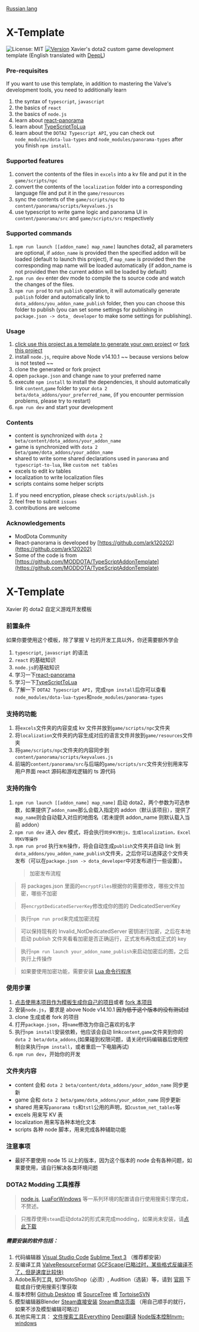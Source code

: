 [Russian lang](https://github.com/XavierCHN/x-template/blob/master/readme_rus.md)

# X-Template

![License: MIT](https://img.shields.io/badge/License-MIT-yellow.svg) [![Version](https://img.shields.io/github/release/XavierCHN/x-template.svg)]() Xavier's dota2 custom game development template (English translated with [DeepL](https://www.deepl.com))

### Pre-requisites

If you want to use this template, in addition to mastering the Valve's development tools, you need to additionally learn

1. the syntax of `typescript`, `javascript`
2. the basics of `react`
3. the basics of `node.js`
4. learn about [react-panorama](https://github.com/ark120202/react-panorama)
5. learn about [TypeScriptToLua](https://github.com/TypeScriptToLua/TypeScriptToLua)
6. learn about the `DOTA2 Typescript API`, you can check out `node_modules/dota-lua-types` and `node_modules/panorama-types` after you finish `npm install`.

### Supported features

1. convert the contents of the files in `excels` into a kv file and put it in the `game/scripts/npc`
2. convert the contents of the `localization` folder into a corresponding language file and put it in the `game/resources`
3. sync the contents of the `game/scripts/npc` to `content/panorama/scripts/keyvalues.js`
4. use typescript to write game logic and panorama UI in `content/panorama/src` and `game/scripts/src` respectively

### Supported commands

1. `npm run launch [[addon_name] map_name]` launches dota2, all parameters are optional, if `addon_name` is provided then the specified addon will be loaded (default to launch this project), if `map_name` is provided then the corresponding map name will be loaded automatically (if addon_name is not provided then the current addon will be loaded by default)
2. `npm run dev` enter dev mode to compile the ts source code and watch the changes of the files.
3. `npm run prod` to run `publish` operation, it will automatically generate `publish` folder and automatically link to `dota_addons/you_addon_name_publish` folder, then you can choose this folder to publish (you can set some settings for publishing in `package.json -> dota_ developer` to make some settings for publishing).

### Usage

1. [click use this project as a template to generate your own project](https://github.com/XavierCHN/x-template/generate) or [fork this project](https://github.com/XavierCHN/x-template/fork)
2. install `node.js`, require above Node v14.10.1 ~~ because versions below is not tested ~~
3. clone the generated or fork project
4. open `package.json` and change `name` to your preferred name
5. execute `npm install` to install the dependencies, it should automatically link `content`,`game` folder to your `dota 2 beta/dota_addons/your_preferred_name`, (if you encounter permission problems, please try to restart)
6. `npm run dev` and start your development

### Contents

-   content is synchronized with `dota 2 beta/content/dota_addons/your_addon_name`
-   game is synchronized with `dota 2 beta/game/dota_addons/your_addon_name`
-   shared to write some shared declarations used in `panorama` and `typescript-to-lua`, like `custom net tables`
-   excels to edit kv tables
-   localization to write localization files
-   scripts contains some helper scripts

1. if you need encryption, please check `scripts/publish.js`
2. feel free to submit `issues`
3. contributions are welcome

### Acknowledgements

-   ModDota Community
-   React-panorama is developed by [https://github.com/ark120202](https://github.com/ark120202)
-   Some of the code is from [https://github.com/MODDOTA/TypeScriptAddonTemplate](https://github.com/MODDOTA/TypeScriptAddonTemplate)

# X-Template

Xavier 的 dota2 自定义游戏开发模板

### 前置条件

如果你要使用这个模板，除了掌握 V 社的开发工具以外，你还需要额外学会

1. `typescript`, `javascript` 的语法
2. `react` 的基础知识
3. `node.js`的基础知识
4. 学习一下[react-panorama](https://github.com/ark120202/react-panorama)
5. 学习一下[TypeScriptToLua](https://github.com/TypeScriptToLua/TypeScriptToLua)
6. 了解一下 `DOTA2 Typescript API`，完成`npm install`后你可以查看`node_modules/dota-lua-types`和`node_modules/panorama-types`

### 支持的功能

1. 将`excels`文件夹的内容变成 kv 文件并放到`game/scripts/npc`文件夹
2. 将`localization`文件夹的内容生成对应的语言文件并放到`game/resources`文件夹
3. 将`game/scripts/npc`文件夹的内容同步到`content/panorama/scripts/keyvalues.js`
4. 前端的`content/panorama/src`与后端的`game/scripts/src`文件夹分别用来写用户界面 react 源码和游戏逻辑的 ts 源代码

### 支持的指令

1. `npm run launch [[addon_name] map_name]` 启动 dota2，两个参数为可选参数，如果提供了`addon_name`那么会载入指定的 addon（默认该项目），提供了`map_name`则会自动载入对应的地图名（若未提供 addon_name 则默认载入当前 addon）
2. `npm run dev` 进入 dev 模式，将会执行`同步KV到js，生成localization，Excel转KV等操作`
3. `npm run prod` 执行`发布`操作，将会自动生成`publish`文件夹并自动 link 到`dota_addons/you_addon_name_publish`文件夹，之后你可以选择这个文件夹发布（可以在`package.json -> dota_developer`中对发布进行一些设置）。
    > 加密发布流程

> 将 packages.json 里面的`encryptFiles`根据你的需要修改，哪些文件加密，哪些不加密

> 将`encryptDedicatedServerKey`修改成你的图的 DedicatedServerKey

> 执行`npm run prod`来完成加密流程

> 可以保持现有的 Invalid_NotDedicatedServer 密钥进行加密，之后在本地启动 publish 文件夹看看加密是否正确运行，正式发布再改成正式的 key

> 执行`npm run launch your_addon_name_publish`来启动加密后的图，之后执行上传操作

> 如果要使用加密功能，需要安装 [Lua 命令行程序](http://luabinaries.sourceforge.net/)

### 使用步骤

1. [点击使用本项目作为模板生成你自己的项目](https://github.com/XavierCHN/x-template/generate)或者 [fork 本项目](https://github.com/XavierCHN/x-template/fork)
2. 安装`node.js`，要求是 above Node v14.10.1 ~~因为低于这个版本的没有测试过~~
3. clone 生成或者 fork 的项目
4. 打开`package.json`，将`name`修改为你自己喜欢的名字
5. 执行`npm install`安装依赖，他应该会自动 link`content`,`game`文件夹到你的`dota 2 beta/dota_addons`,(如果碰到权限问题，请关闭代码编辑器后使用控制台来执行`npm install`，或者重启一下电脑再试)
6. `npm run dev`，开始你的开发

### 文件夹内容

-   content 会和 `dota 2 beta/content/dota_addons/your_addon_name` 同步更新
-   game 会和 `dota 2 beta/game/dota_addons/your_addon_name` 同步更新
-   shared 用来写`panorama ts`和`tstl`公用的声明，如`custom_net_tables`等
-   excels 用来写 KV 表
-   localization 用来写各种本地化文本
-   scripts 各种 node 脚本，用来完成各种辅助功能

### 注意事项

-   最好不要使用 node 15 以上的版本，因为这个版本的 node 会有各种问题，如果要使用，请自行解决各类环境问题


### DOTA2 Modding 工具推荐

> [node.js](https://nodejs.org/en/), [LuaForWindows](http://luabinaries.sourceforge.net/) 等一系列环境的配置请自行使用搜索引擎完成，不赘述。

> 只推荐使用`steam`启动dota2的形式来完成modding，如果尚未安装，请[点此下载](https://store.steampowered.com/about/)

##### 需要安装的软件包括：
1. 代码编辑器 [Visual Studio Code](https://code.visualstudio.com) [Sublime Text 3](http://www.sublimetext.com/3) （推荐都安装）
2. 反编译工具 [ValveResourceFormat](https://github.com/SteamDatabase/ValveResourceFormat/releases) [GCFScape(已略过时，某些格式反编译不了，但是速度比较快)](https://nemstools.github.io/pages/GCFScape-Download.html)
3. Adobe系列工具, 如PhotoShop（必须）, Audition（选装）等，请到 [官网](https://www.adobe.com/) 下载或自行使用搜索引擎获取
4. 版本控制 [Github Desktop](https://desktop.github.com/) 或 [SourceTree](https://www.sourcetreeapp.com/) 或 [TortoiseSVN](https://tortoisesvn.net/index.zh.html)
5. 模型编辑器Blender [Steam直接安装](steam://install/365670) [Steam商店页面](https://store.steampowered.com/app/365670/Blender/) （用自己顺手的就行，如果不涉及模型编辑可略过）
6. 其他实用工具： [文件搜索工具Everything](https://www.voidtools.com/zh-cn/) [Deepl翻译](https://www.deepl.com/translator) [Node版本控制nvm-windows](https://github.com/coreybutler/nvm-windows/releases)